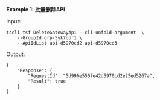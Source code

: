 **Example 1: 批量删除API**



Input: 

```
tccli tsf DeleteGatewayApi --cli-unfold-argument  \
    --GroupId grp-5yk7oor1 \
    --ApiIdList api-d5970cd2 api-d5970cd3
```

Output: 
```
{
    "Response": {
        "RequestId": "5d996e5507e42d5970cd2e25ed5267a",
        "Result": true
    }
}
```

